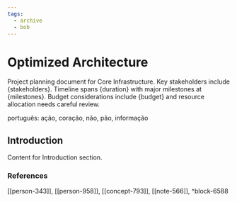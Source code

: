 ```yaml
---
tags:
  - archive
  - bob
---
```


# Optimized Architecture

Project planning document for Core Infrastructure. Key stakeholders include {stakeholders}. Timeline spans {duration} with major milestones at {milestones}. Budget considerations include {budget} and resource allocation needs careful review.

português: ação, coração, não, pão, informação

## Introduction

Content for Introduction section.


### References
[[person-343]], [[person-958]], [[concept-793]], [[note-566]], ^block-6588
